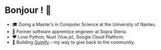 # Bonjour ! 🤗

- 🎓 Doing a Master’s in Computer Science at the University of Nantes.
- 💼 Former software apprentice engineer at Sopra Steria.
- ❤️ Love Python, Nuxt (Vue.js), Google Cloud Platform.
- 🌟 Building [Guinify](https://github.com/guinify) – my way to give back to the community.
